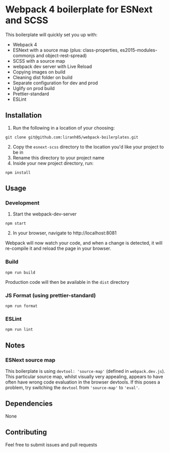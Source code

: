 # Webpack 4 boilerplate for ESNext and SCSS
This boilerplate will quickly set you up with:
- Webpack 4
- ESNext with a source map (plus: class-properties, es2015-modules-commonjs and object-rest-spread)
- SCSS with a source map
- webpack dev server with Live Reload
- Copying images on build
- Cleaning dist folder on build
- Separate configuration for dev and prod
- Uglify on prod build
- Prettier-standard
- ESLint

## Installation
1) Run the following in a location of your choosing:
```
git clone git@github.com:liranh85/webpack-boilerplates.git
```
2) Copy the `esnext-scss` directory to the location you'd like your project to be in
3) Rename this directory to your project name
4) Inside your new project directory, run:
```
npm install
```

## Usage

### Development
1) Start the webpack-dev-server
```
npm start
```
2) In your browser, navigate to http://localhost:8081

Webpack will now watch your code, and when a change is detected, it will re-compile it and reload the page in your browser.

### Build
```
npm run build
```
Production code will then be available in the `dist` directory

### JS Format (using prettier-standard)
```
npm run format
```

### ESLint
```
npm run lint
```

## Notes

### ESNext source map
This boilerplate is using `devtool: 'source-map'` (defined in `webpack.dev.js`). This particular source map, whilst visually very appealing, appears to have often have wrong code evaluation in the browser devtools. If this poses a problem, try switching the `devtool` from `'source-map'` to `'eval'`.

## Dependencies
None

## Contributing
Feel free to submit issues and pull requests